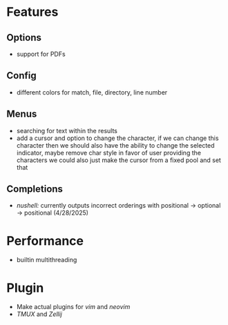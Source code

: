 # Features
## Options
- support for PDFs
## Config
- different colors for match, file, directory, line number
## Menus
- searching for text within the results
- add a cursor and option to change the character, if we can change this
  character then we should also have the ability to change the selected
  indicator, maybe remove char style in favor of user providing the characters
  we could also just make the cursor from a fixed pool and set that
## Completions
- *nushell:* currently outputs incorrect orderings with positional -> optional -> positional (4/28/2025)

# Performance
- builtin multithreading

# Plugin
- Make actual plugins for *vim* and *neovim*
- *TMUX* and *Zellij*
